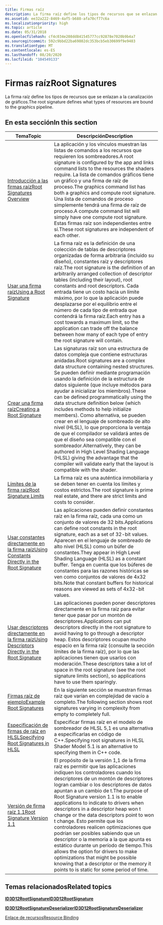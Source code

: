 ```yaml
---
title: Firmas raíz
description: La firma raíz define los tipos de recursos que se enlazan a la canalización de gráficos.
ms.assetid: ee32a222-8469-4af5-b688-afa70cf77c6a
ms.localizationpriority: high
ms.topic: article
ms.date: 05/31/2018
ms.openlocfilehash: cf4c034e208dd841545777cc92878e7020b9b4a7
ms.sourcegitcommit: 592c9bbd22ba69802dc353bcb5eb30699f9e9403
ms.translationtype: MT
ms.contentlocale: es-ES
ms.lasthandoff: 08/20/2020
ms.locfileid: "104549133"
---
```

# <a name="root-signatures"></a><span data-ttu-id="5fc59-103">Firmas raíz</span><span class="sxs-lookup"><span data-stu-id="5fc59-103">Root Signatures</span></span>

<span data-ttu-id="5fc59-104">La firma raíz define los tipos de recursos que se enlazan a la canalización de gráficos.</span><span class="sxs-lookup"><span data-stu-id="5fc59-104">The root signature defines what types of resources are bound to the graphics pipeline.</span></span>

## <a name="in-this-section"></a><span data-ttu-id="5fc59-105">En esta sección</span><span class="sxs-lookup"><span data-stu-id="5fc59-105">In this section</span></span>



| <span data-ttu-id="5fc59-106">Tema</span><span class="sxs-lookup"><span data-stu-id="5fc59-106">Topic</span></span>                                                                                                               | <span data-ttu-id="5fc59-107">Descripción</span><span class="sxs-lookup"><span data-stu-id="5fc59-107">Description</span></span>                                                                                                                                                                                                                                                                                                                                                                                                       |
|---------------------------------------------------------------------------------------------------------------------|-------------------------------------------------------------------------------------------------------------------------------------------------------------------------------------------------------------------------------------------------------------------------------------------------------------------------------------------------------------------------------------------------------------------|
| [<span data-ttu-id="5fc59-108">Introducción a las firmas raíz</span><span class="sxs-lookup"><span data-stu-id="5fc59-108">Root Signatures Overview</span></span>](root-signatures-overview.md)<br/>                                                 | <span data-ttu-id="5fc59-109">La aplicación y los vínculos muestran las listas de comandos a los recursos que requieren los sombreadores.</span><span class="sxs-lookup"><span data-stu-id="5fc59-109">A root signature is configured by the app and links command lists to the resources the shaders require.</span></span> <span data-ttu-id="5fc59-110">La lista de comandos gráficos tiene un gráfico y una firma de raíz de proceso.</span><span class="sxs-lookup"><span data-stu-id="5fc59-110">The graphics command list has both a graphics and compute root signature.</span></span> <span data-ttu-id="5fc59-111">Una lista de comandos de proceso simplemente tendrá una firma de raíz de proceso.</span><span class="sxs-lookup"><span data-stu-id="5fc59-111">A compute command list will simply have one compute root signature.</span></span> <span data-ttu-id="5fc59-112">Estas firmas raíz son independientes entre sí.</span><span class="sxs-lookup"><span data-stu-id="5fc59-112">These root signatures are independent of each other.</span></span><br/>                                                                                             |
| [<span data-ttu-id="5fc59-113">Usar una firma raíz</span><span class="sxs-lookup"><span data-stu-id="5fc59-113">Using a Root Signature</span></span>](using-a-root-signature.md)<br/>                                                     | <span data-ttu-id="5fc59-114">La firma raíz es la definición de una colección de tablas de descriptores organizadas de forma arbitraria (incluido su diseño), constantes raíz y descriptores raíz.</span><span class="sxs-lookup"><span data-stu-id="5fc59-114">The root signature is the definition of an arbitrarily arranged collection of descriptor tables (including their layout), root constants and root descriptors.</span></span> <span data-ttu-id="5fc59-115">Cada entrada tiene un costo hacia un límite máximo, por lo que la aplicación puede desplazarse por el equilibrio entre el número de cada tipo de entrada que contendrá la firma raíz.</span><span class="sxs-lookup"><span data-stu-id="5fc59-115">Each entry has a cost towards a maximum limit, so the application can trade off the balance between how many of each type of entry the root signature will contain.</span></span><br/>                                                                     |
| [<span data-ttu-id="5fc59-116">Crear una firma raíz</span><span class="sxs-lookup"><span data-stu-id="5fc59-116">Creating a Root Signature</span></span>](creating-a-root-signature.md)<br/>                                               | <span data-ttu-id="5fc59-117">Las signaturas raíz son una estructura de datos compleja que contiene estructuras anidadas.</span><span class="sxs-lookup"><span data-stu-id="5fc59-117">Root signatures are a complex data structure containing nested structures.</span></span> <span data-ttu-id="5fc59-118">Se pueden definir mediante programación usando la definición de la estructura de datos siguiente (que incluye métodos para ayudar a inicializar los miembros).</span><span class="sxs-lookup"><span data-stu-id="5fc59-118">These can be defined programmatically using the data structure definition below (which includes methods to help initialize members).</span></span> <span data-ttu-id="5fc59-119">Como alternativa, se pueden crear en el lenguaje de sombreado de alto nivel (HLSL), lo que proporciona la ventaja de que el compilador se validará antes de que el diseño sea compatible con el sombreador.</span><span class="sxs-lookup"><span data-stu-id="5fc59-119">Alternatively, they can be authored in High Level Shading Language (HLSL)   giving the advantage that the compiler will validate early that the layout is compatible with the shader.</span></span> <br/> |
| [<span data-ttu-id="5fc59-120">Límites de la firma raíz</span><span class="sxs-lookup"><span data-stu-id="5fc59-120">Root Signature Limits</span></span>](root-signature-limits.md)<br/>                                                       | <span data-ttu-id="5fc59-121">La firma raíz es una auténtica inmobiliaria y se deben tener en cuenta los límites y costos estrictos.</span><span class="sxs-lookup"><span data-stu-id="5fc59-121">The root signature is prime real estate, and there are strict limits and costs to consider.</span></span><br/>                                                                                                                                                                                                                                                                                                            |
| [<span data-ttu-id="5fc59-122">Usar constantes directamente en la firma raíz</span><span class="sxs-lookup"><span data-stu-id="5fc59-122">Using Constants Directly in the Root Signature</span></span>](using-constants-directly-in-the-root-signature.md)<br/>     | <span data-ttu-id="5fc59-123">Las aplicaciones pueden definir constantes raíz en la firma raíz, cada una como un conjunto de valores de 32 bits.</span><span class="sxs-lookup"><span data-stu-id="5fc59-123">Applications can define root constants in the root signature, each as a set of 32-bit values.</span></span> <span data-ttu-id="5fc59-124">Aparecen en el lenguaje de sombreado de alto nivel (HLSL) como un búfer de constantes.</span><span class="sxs-lookup"><span data-stu-id="5fc59-124">They appear in High Level Shading Language (HLSL) as a constant buffer.</span></span> <span data-ttu-id="5fc59-125">Tenga en cuenta que los búferes de constantes para las razones históricas se ven como conjuntos de valores de 4x32 bits.</span><span class="sxs-lookup"><span data-stu-id="5fc59-125">Note that constant buffers for historical reasons are viewed as sets of 4x32-bit values.</span></span> <br/>                                                                                                                                        |
| [<span data-ttu-id="5fc59-126">Usar descriptores directamente en la firma raíz</span><span class="sxs-lookup"><span data-stu-id="5fc59-126">Using Descriptors Directly in the Root Signature</span></span>](using-descriptors-directly-in-the-root-signature.md)<br/> | <span data-ttu-id="5fc59-127">Las aplicaciones pueden poner descriptores directamente en la firma raíz para evitar tener que pasar por un montón de descriptores.</span><span class="sxs-lookup"><span data-stu-id="5fc59-127">Applications can put descriptors directly in the root signature to avoid having to go through a descriptor heap.</span></span> <span data-ttu-id="5fc59-128">Estos descriptores ocupan mucho espacio en la firma raíz (consulte la sección límites de la firma raíz), por lo que las aplicaciones tienen que usarlos con moderación.</span><span class="sxs-lookup"><span data-stu-id="5fc59-128">These descriptors take a lot of space in the root signature (see the root signature limits section), so applications have to use them sparingly.</span></span> <br/>                                                                                                                                     |
| [<span data-ttu-id="5fc59-129">Firmas raíz de ejemplo</span><span class="sxs-lookup"><span data-stu-id="5fc59-129">Example Root Signatures</span></span>](example-root-signatures.md)<br/>                                                   | <span data-ttu-id="5fc59-130">En la siguiente sección se muestran firmas raíz que varían en complejidad de vacío a completo.</span><span class="sxs-lookup"><span data-stu-id="5fc59-130">The following section shows root signatures varying in complexity from empty to completely full.</span></span><br/>                                                                                                                                                                                                                                                                                                       |
| [<span data-ttu-id="5fc59-131">Especificación de firmas de raíz en HLSL</span><span class="sxs-lookup"><span data-stu-id="5fc59-131">Specifying Root Signatures in HLSL</span></span>](specifying-root-signatures-in-hlsl.md)<br/>                             | <span data-ttu-id="5fc59-132">Especificar firmas raíz en el modelo de sombreador de HLSL 5,1 es una alternativa a especificarlas en código de C++.</span><span class="sxs-lookup"><span data-stu-id="5fc59-132">Specifying root signatures in HLSL Shader Model 5.1 is an alternative to specifying them in C++ code.</span></span><br/>                                                                                                                                                                                                                                                                                                  |
| [<span data-ttu-id="5fc59-133">Versión de firma raíz 1,1</span><span class="sxs-lookup"><span data-stu-id="5fc59-133">Root Signature Version 1.1</span></span>](root-signature-version-1-1.md)<br/>                                             | <span data-ttu-id="5fc59-134">El propósito de la versión 1,1 de la firma raíz es permitir que las aplicaciones indiquen los controladores cuando los descriptores de un montón de descriptores logran cambiar o los descriptores de datos apuntan a un cambio de t.</span><span class="sxs-lookup"><span data-stu-id="5fc59-134">The purpose of Root Signature version 1.1 is to enable applications to indicate to drivers when descriptors in a descriptor heap won t change or the data descriptors point to won t change.</span></span> <span data-ttu-id="5fc59-135">Esto permite que los controladores realicen optimizaciones que podrían ser posibles sabiendo que un descriptor o la memoria a la que apunta es estático durante un período de tiempo.</span><span class="sxs-lookup"><span data-stu-id="5fc59-135">This allows the option for drivers to make optimizations that might be possible knowing that a descriptor or the memory it points to is static for some period of time.</span></span> <br/>                                  |



 

## <a name="related-topics"></a><span data-ttu-id="5fc59-136">Temas relacionados</span><span class="sxs-lookup"><span data-stu-id="5fc59-136">Related topics</span></span>

<dl> <dt>

[<span data-ttu-id="5fc59-137">**ID3D12RootSignature**</span><span class="sxs-lookup"><span data-stu-id="5fc59-137">**ID3D12RootSignature**</span></span>](/windows/win32/api/d3d12/nn-d3d12-id3d12rootsignature)
</dt> <dt>

[<span data-ttu-id="5fc59-138">**ID3D12RootSignatureDeserializer**</span><span class="sxs-lookup"><span data-stu-id="5fc59-138">**ID3D12RootSignatureDeserializer**</span></span>](/windows/desktop/api/d3d12/nn-d3d12-id3d12rootsignaturedeserializer)
</dt> <dt>

[<span data-ttu-id="5fc59-139">Enlace de recursos</span><span class="sxs-lookup"><span data-stu-id="5fc59-139">Resource Binding</span></span>](resource-binding.md)
</dt> </dl>

 

